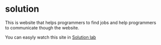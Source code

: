 # solution

This is website that helps programmers to find jobs and help programmers to communicate though the website.

You can easyly watch this site in [Solution lab](https://solutionslab.uz/)

